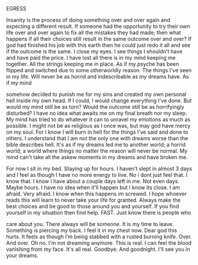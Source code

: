 EGRESS


Insanity is the process of doing something over and over again and expecting a different result.
If someone had the opportunity to try their own life over and over again to fix all the mistakes they had made; then what happens if all their choices still result in the same outcome over and over? If god had finished his job with this earth then he could just redo it all and see if the outcome is the same. I close my eyes. I see things I shouldn't have and have paid the price. I have lost all there is in my mind keeping me together. All the strings keeping me in place. As if my psyche has been flipped and switched due to some otherworldly reason. The things I've seen in my life. Will never be as horrid and indescribable as my dreams have. As if my mind

 somehow decided to punish me for my sins and created my own personal hell inside my own head. If I could, I would change everything I've done. But would my mind still be as torn? Would the outcome still be as horrifyingly disturbed? I have no idea what awaits me on my final breath nor my sleep. My mind has tried to do whatever it can to unravel my emotions as much as possible. I might not be as religious as I once was, but may god have mercy on my soul. For I know I will burn in hell for the things I've said and done to others. I understand that I am not the only one with dreams worse than the bible describes hell. It's as if my dreams led me to another world; a horrid world; a world where things no matter the reason will never be normal. My mind can't take all the askew moments in my dreams and have broken me.


For now I sit in my bed. Staying up for hours. I haven't slept in almost 3 days and I feel as though I have no more energy to live. No i dont just feel that. I know that. I know I have about a couple days left in me. Not even days. Maybe hours. I have no idea when it'll happen but I know its close. I am afraid. Very afraid. I know when this happens im screwed. I hope whoever reads this will learn to never take your life for granted. Always make the best choices and be good to those around you and yourself. If you find yourself in my situation then find help. FAST. Just know there is people who

 care about you. There always will be someone. It is my time to leave. Something is piercing my back. I feel it in my chest now. Dear god this hurts. It feels as though I'm being stabbed with a rusted burning knife. Over. And over. Oh no. I'm not dreaming anymore. This is real. I can feel the blood vanishing from my face. It's all real. Goodbye. And goodnight. I'll see you in your dreams.